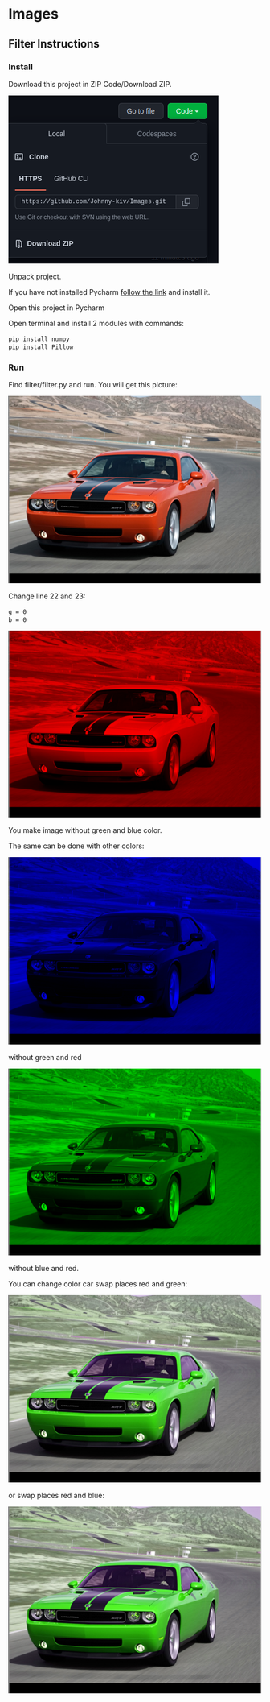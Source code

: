 <h1>Images</h1> 

<h2>Filter Instructions</h2>
<h3>Install</h3>
<p>Download this project in ZIP Code/Download ZIP.</p>

![re.png](readme/re.png)

<p>Unpack project.</p>

<p>If you have not installed Pycharm <a href="https://www.jetbrains.com/pycharm/">follow the link</a> and install it.</p>
<p>Open this project in Pycharm</p>
<p>Open terminal and install 2 modules with commands:<p>

```
pip install numpy
pip install Pillow
```

<h3>Run</h3>
<p>Find filter/filter.py and run. You will get this picture:</p>

![re2.png](readme%2Fre2.png)

<p>Change line 22 and 23:</p>

```
g = 0
b = 0
```
![res2.png](readme%2Fres2.png)
<p>You make image without green and blue color.</p>
<p>The same can be done with other colors:</p>

![res3.png](readme%2Fres3.png)
<p>without green and red</p>

![res4.png](readme%2Fres4.png)
<p>without blue and red.</p>

<p>You can change color car swap places red and green:</p>

![res5.png](readme%2Fres5.png)

<p>or swap places red and blue:</p>

![res6.png](readme%2Fres6.png)